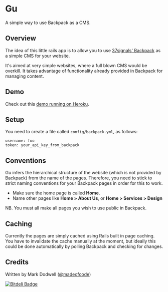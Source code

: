 # Gu 

A simple way to use Backpack as a CMS.

## Overview

The idea of this little rails app is to allow you to use [37signals' Backpack](http://www.backpackit.com) as a simple CMS for your website.

It's aimed at very simple websites, where a full blown CMS would be overkill. It takes advantage of functionality already provided in Backpack for managing content.

## Demo

Check out this [demo running on Heroku](http://gudemo.heroku.com).

## Setup

You need to create a file called `config/backpack.yml`, as follows:

    username: foo
    token: your_api_key_from_backpack

## Conventions

Gu infers the hierarchical structure of the website (which is not provided by Backpack) from the name of the pages. Therefore, you need to stick to strict naming conventions for your Backpack pages in order for this to work.

* Make sure the home page is called **Home**.
* Name other pages like **Home > About Us**, or **Home > Services > Design**

NB. You must all make all pages you wish to use public in Backpack.

## Caching

Currently the pages are simply cached using Rails built in page caching. You have to invalidate the cache manually at the moment, but ideally this could be done automatically by polling Backpack and checking for changes.

## Credits

Written by Mark Dodwell ([@madeofcode](http://twitter.com/madeofcode))
 

[![Bitdeli Badge](https://d2weczhvl823v0.cloudfront.net/mkdynamic/gu/trend.png)](https://bitdeli.com/free "Bitdeli Badge")

